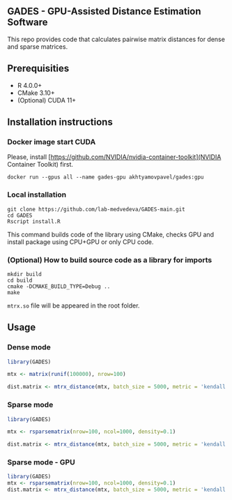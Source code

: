 ## GADES - GPU-Assisted Distance Estimation Software

This repo provides code that calculates pairwise matrix distances for dense and sparse matrices.

## Prerequisities

* R 4.0.0+
* CMake 3.10+
* (Optional) CUDA 11+

## Installation instructions

### Docker image start CUDA

Please, install [https://github.com/NVIDIA/nvidia-container-toolkit](NVIDIA Container Toolkit) first.

```shell
docker run --gpus all --name gades-gpu akhtyamovpavel/gades:gpu
```

### Local installation
```shell
git clone https://github.com/lab-medvedeva/GADES-main.git
cd GADES
Rscript install.R
```
This command builds code of the library using CMake, checks GPU and install package using CPU+GPU or only CPU code.

### (Optional) How to build source code as a library for imports

```shell
mkdir build
cd build
cmake -DCMAKE_BUILD_TYPE=Debug ..
make
```

`mtrx.so` file will be appeared in the root folder.

## Usage

### Dense mode
```R
library(GADES)

mtx <- matrix(runif(100000), nrow=100)

dist.matrix <- mtrx_distance(mtx, batch_size = 5000, metric = 'kendall', type='gpu', sparse=F, write=T)
```

### Sparse mode
```R
library(GADES)

mtx <- rsparsematrix(nrow=100, ncol=1000, density=0.1)

dist.matrix <- mtrx_distance(mtx, batch_size = 5000, metric = 'kendall', type='cpu', sparse=T, write=T)
```

### Sparse mode - GPU
```R
library(GADES)
mtx <- rsparsematrix(nrow=100, ncol=1000, density=0.1)
dist.matrix <- mtrx_distance(mtx, batch_size = 5000, metric = 'kendall', type='gpu', sparse=T, write=T)
```


